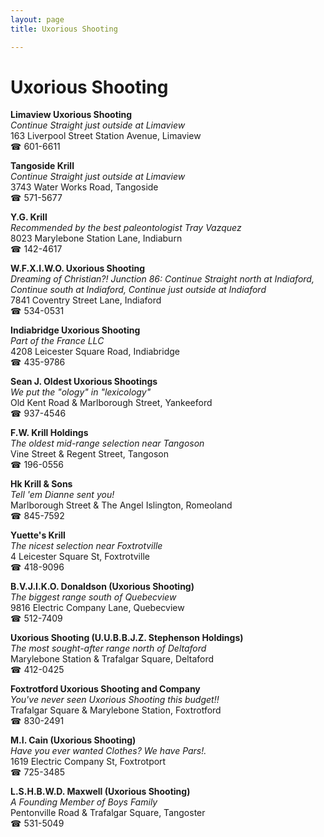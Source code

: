 ```yaml
---
layout: page 
title: Uxorious Shooting

---
```



# Uxorious Shooting


 **Limaview Uxorious Shooting**  
_Continue Straight just outside at Limaview_  
163 Liverpool Street Station Avenue, Limaview  
☎ 601-6611

**Tangoside Krill**  
_Continue Straight just outside at Limaview_  
3743 Water Works Road, Tangoside  
☎ 571-5677

**Y.G. Krill**  
_Recommended by the best paleontologist Tray Vazquez_  
8023 Marylebone Station Lane, Indiaburn  
☎ 142-4617

**W.F.X.I.W.O. Uxorious Shooting**  
_Dreaming of Christian?! 
Junction 86: Continue Straight north at Indiaford, Continue south at Indiaford, Continue just outside at Indiaford_  
7841 Coventry Street Lane, Indiaford  
☎ 534-0531

**Indiabridge Uxorious Shooting**  
_Part of the France LLC_  
4208 Leicester Square Road, Indiabridge  
☎ 435-9786

**Sean J. Oldest Uxorious Shootings**  
_We put the "ology" in "lexicology"_  
Old Kent Road & Marlborough Street, Yankeeford  
☎ 937-4546

**F.W. Krill Holdings**  
_The oldest mid-range selection near Tangoson_  
Vine Street & Regent Street, Tangoson  
☎ 196-0556

**Hk Krill & Sons**  
_Tell 'em Dianne sent you!_  
Marlborough Street & The Angel Islington, Romeoland  
☎ 845-7592

**Yuette's Krill**  
_The nicest selection near Foxtrotville_  
4 Leicester Square St, Foxtrotville  
☎ 418-9096

**B.V.J.I.K.O. Donaldson (Uxorious Shooting)**  
_The biggest range south of Quebecview_  
9816 Electric Company Lane, Quebecview  
☎ 512-7409

**Uxorious Shooting (U.U.B.B.J.Z. Stephenson Holdings)**  
_The most sought-after range north of Deltaford_  
Marylebone Station & Trafalgar Square, Deltaford  
☎ 412-0425

**Foxtrotford Uxorious Shooting and Company**  
_You've never seen Uxorious Shooting this budget!!_  
Trafalgar Square & Marylebone Station, Foxtrotford  
☎ 830-2491

**M.I. Cain (Uxorious Shooting)**  
_Have you ever wanted Clothes? We have Pars!._  
1619 Electric Company St, Foxtrotport  
☎ 725-3485

**L.S.H.B.W.D. Maxwell (Uxorious Shooting)**  
_A Founding Member of Boys Family_  
Pentonville Road & Trafalgar Square, Tangoster  
☎ 531-5049

